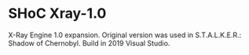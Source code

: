 # SHoC Xray-1.0
X-Ray Engine 1.0 expansion. Original version was used in S.T.A.L.K.E.R.: Shadow of Chernobyl. 
Build in 2019 Visual Studio.
